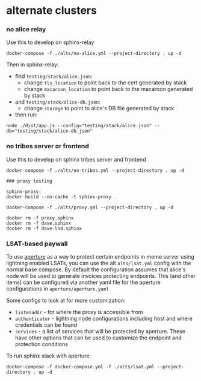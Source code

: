 # alternate clusters

### no alice relay

Use this to develop on sphinx-relay

```
docker-compose -f ./alts/no-alice.yml --project-directory . up -d
```

Then in sphinx-relay:
 - find `testing/stack/alice.json`:
    - change `tls_location` to point back to the cert generated by stack
    - change `macaroon_location` to point back to the macaroon generated by stack
 - and `testing/stack/alice-db.json`:
    - change `storage`  to point to alice's DB file generated by stack
 - then run:
```
node ./dist/app.js --config="testing/stack/alice.json" --db="testing/stack/alice-db.json"
```

### no tribes server or frontend

Use this to develop on sphinx tribes server and frontend

```
docker-compose -f ./alts/no-tribes.yml --project-directory . up -d

### proxy testing

sphinx-proxy:
docker build --no-cache -t sphinx-proxy .

docker-compose -f ./alts/proxy.yml --project-directory . up -d

docker rm -f proxy.sphinx
docker rm -f dave.sphinx
docker rm -f dave-lnd.sphinx
```

### LSAT-based paywall

To use [aperture](https://docs.lightning.engineering/the-lightning-network/lsat/aperture)
as a way to protect certain endpoints in meme server using lightning enabled
LSATs, you can use the alt `alts/lsat.yml` config with the normal base compose.
By default the configuration assumes that alice's node will be used to generate
invoices protecting endpoints. This (and other items) can be configured via another
yaml file for the aperture configurations in `aperture/aperture.yaml`

Some configs to look at for more customization:

- `listenaddr` - for where the proxy is accessible from
- `authenticator` - lightning node configurations including host and where credentials can be found
- `services` - a list of services that will be protected by aperture.
  These have other options that can be used to customize the endpoint and protection conditions

To run sphinx stack with aperture:

```
docker-compose -f docker-compose.yml -f ./alts/lsat.yml --project-directory . up -d
```

